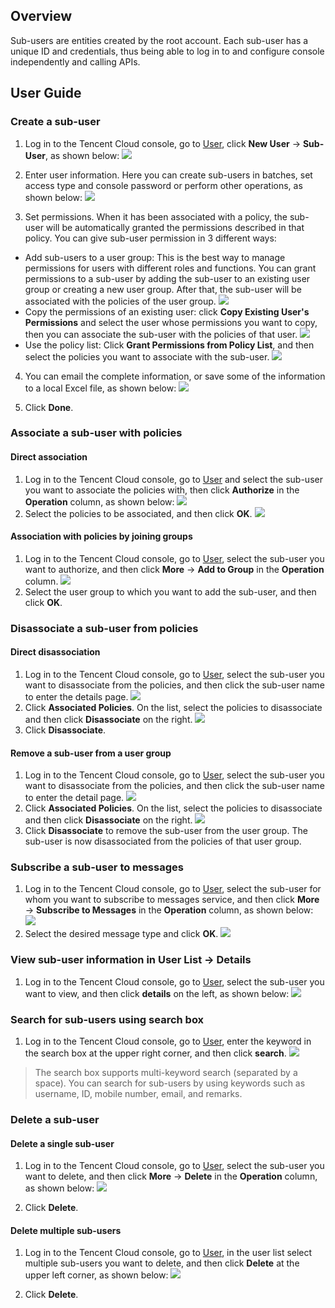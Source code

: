 ## Overview
Sub-users are entities created by the root account. Each sub-user has a unique ID and credentials, thus being able to log in to and configure console independently and calling APIs.

## User Guide

### Create a sub-user
1. Log in to the Tencent Cloud console, go to [User](https://intl.cloud.tencent.com/login), click **New User** -> **Sub-User**, as shown below:
![](https://main.qcloudimg.com/raw/7b921ed8373241c3a0a95ffc07e31d85.png)

2. Enter user information. Here you can create sub-users in batches, set access type and console password or perform other operations, as shown below:
![](https://main.qcloudimg.com/raw/4962841547ebba72831a070dd677948a.png)

3. Set permissions. When it has been associated with a policy, the sub-user will be automatically granted the permissions described in that policy. You can give sub-user permission in 3 different ways:
 - Add sub-users to a user group: This is the best way to manage permissions for users with different roles and functions. You can grant permissions to a sub-user by adding the sub-user to an existing user group or creating a new user group. After that, the sub-user will be associated with the policies of the user group.
![](https://main.qcloudimg.com/raw/e79f64bd22c0360a81be6ede50625697.png)
 - Copy the permissions of an existing user: click **Copy Existing User's Permissions** and select the user whose permissions you want to copy, then you can associate the sub-user with the policies of that user.
![](https://main.qcloudimg.com/raw/3389a46e252f83b2a24ddd792f9acd57.png)
 - Use the policy list: Click **Grant Permissions from Policy List**, and then select the policies you want to associate with the sub-user.
 ![](https://main.qcloudimg.com/raw/0aa27768d3eeb74b2ff47a3e97f13339.png)
4. You can email the complete information, or save some of the information to a local Excel file, as shown below:
![](https://main.qcloudimg.com/raw/48b723b38d8913f04dc8e23a6e59b82b.png)

5. Click **Done**.

### Associate a sub-user with policies

#### Direct association
1. Log in to the Tencent Cloud console, go to [User](https://intl.cloud.tencent.com/login) and select the sub-user you want to associate the policies with, then click **Authorize** in the **Operation** column, as shown below:
![](https://main.qcloudimg.com/raw/d431d6825c51120e9e462237c315f1ea.png)
2. Select the policies to be associated, and then click **OK**.
![](https://main.qcloudimg.com/raw/fb9779cbd6cef71554fa44aa7695b9ba.png)

#### Association with policies by joining groups
1. Log in to the Tencent Cloud console, go to [User](https://intl.cloud.tencent.com/login), select the sub-user you want to authorize, and then click **More** -> **Add to Group** in the **Operation** column.
![](https://main.qcloudimg.com/raw/35fec2c0af30fbc085e1dbb2c6f2a4e1.png)
2. Select the user group to which you want to add the sub-user, and then click **OK**.


### Disassociate a sub-user from policies

#### Direct disassociation
1. Log in to the Tencent Cloud console, go to [User](https://intl.cloud.tencent.com/login), select the sub-user you want to disassociate from the policies, and then click the sub-user name to enter the details page.
![](https://main.qcloudimg.com/raw/c0a52eb5fa8cdffa50a3ac5cb60760e2.png)
2. Click **Associated Policies**. On the list, select the policies to disassociate and then click **Disassociate** on the right.
![](https://main.qcloudimg.com/raw/5f47772dd8a3979f943404602a0137c3.png)
3. Click **Disassociate**.

#### Remove a sub-user from a user group
1. Log in to the Tencent Cloud console, go to [User](https://intl.cloud.tencent.com/login), select the sub-user you want to disassociate from the policies, and then click the sub-user name to enter the detail page.
![](https://main.qcloudimg.com/raw/6c61bef73a33142298a11937f7204626.png)
2. Click **Associated Policies**. On the list, select the policies to disassociate and then click **Disassociate** on the right.
![](https://main.qcloudimg.com/raw/cb8fa7fea27df5b61aab292b4e576292.png)
3. Click **Disassociate** to remove the sub-user from the user group. The sub-user is now disassociated from the policies of that user group.

### Subscribe a sub-user to messages
1. Log in to the Tencent Cloud console, go to [User](https://intl.cloud.tencent.com/login), select the sub-user for whom you want to subscribe to messages service, and then click **More** -> **Subscribe to Messages** in the **Operation** column, as shown below:
![](https://main.qcloudimg.com/raw/0eccae84ffb092837cb37ca9e4de7569.png)
2. Select the desired message type and click **OK**.
![](https://main.qcloudimg.com/raw/0f77e3303cd8b19d5e99ef7af00721d6.png)

### View sub-user information in **User List** -> **Details**

1. Log in to the Tencent Cloud console, go to [User](https://intl.cloud.tencent.com/login), select the sub-user you want to view, and then click **details** on the left, as shown below:
 ![](https://main.qcloudimg.com/raw/155fd1de3e96e998fcce98c07ad975a5.png)


### Search for sub-users using search box
1. Log in to the Tencent Cloud console, go to [User](https://intl.cloud.tencent.com/login), enter the keyword in the search box at the upper right corner, and then click **search**. 
![](https://main.qcloudimg.com/raw/4e02a8f8ca32ab753c18bc0e7d033330.png)
>The search box supports multi-keyword search (separated by a space). You can search for sub-users by using keywords such as username, ID, mobile number, email, and remarks.



### Delete a sub-user

#### Delete a single sub-user
1. Log in to the Tencent Cloud console, go to [User](https://intl.cloud.tencent.com/login), select the sub-user you want to delete, and then click **More** -> **Delete** in the **Operation** column, as shown below:
![](https://main.qcloudimg.com/raw/83a26b84ac282d64354796115b996cab.png)

2. Click **Delete**.


#### Delete multiple sub-users
1. Log in to the Tencent Cloud console, go to [User](https://intl.cloud.tencent.com/login), in the user list select multiple sub-users you want to delete, and then click **Delete** at the upper left corner, as shown below:
![](https://main.qcloudimg.com/raw/476873d2cf57da621a41967c7c725904.png)

2. Click **Delete**.
